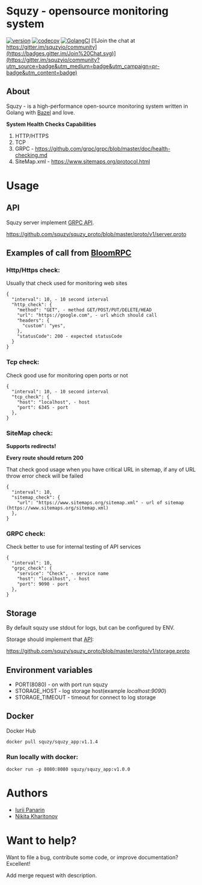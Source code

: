# Squzy - opensource monitoring system
[![version](https://img.shields.io/github/v/release/squzy/squzy.svg)](https://github.com/squzy/squzy)
[![codecov](https://codecov.io/gh/squzy/squzy/branch/develop/graph/badge.svg)](https://codecov.io/gh/squzy/squzy)
[![GolangCI](https://golangci.com/badges/github.com/squzy/golangci-lint.svg)](https://golangci.com)
[![Join the chat at https://gitter.im/squzyio/community](https://badges.gitter.im/Join%20Chat.svg)](https://gitter.im/squzyio/community?utm_source=badge&utm_medium=badge&utm_campaign=pr-badge&utm_content=badge)

## About

Squzy - is a high-performance open-source monitoring system written in Golang with [Bazel](https://bazel.build/) and love.

**System Health Checks Capabilities**
1) HTTP/HTTPS
2) TCP
3) GRPC - https://github.com/grpc/grpc/blob/master/doc/health-checking.md
4) SiteMap.xml - https://www.sitemaps.org/protocol.html

# Usage

## API
Squzy server implement [GRPC API](https://github.com/squzy/squzy_proto/blob/master/proto/v1/server.proto). 

https://github.com/squzy/squzy_proto/blob/master/proto/v1/server.proto

## Examples of call from [BloomRPC](https://github.com/uw-labs/bloomrpc)

### Http/Https check:

Usually that check used for monitoring web sites

```shell script
{
  "interval": 10, - 10 second interval
  "http_check": {
    "method": "GET", - method GET/POST/PUT/DELETE/HEAD
    "url": "https://google.com", - url which should call
    "headers": {
      "custom": "yes",
    },
    "statusCode": 200 - expected statusCode
  }
}
```

### Tcp check:

Check good use for monitoring open ports or not

```shell script
{
  "interval": 10, - 10 second interval
  "tcp_check": {
    "host": "localhost", - host
    "port": 6345 - port
  },
}
```

### SiteMap check:

**Supports redirects!**

**Every route should return 200**

That check good usage when you have critical URL in sitemap, if any of URL throw error check will be failed

```shell script
{
  "interval": 10,
  "sitemap_check": {
    "url": "https://www.sitemaps.org/sitemap.xml" - url of sitemap (https://www.sitemaps.org/sitemap.xml)
  },
}
```

### GRPC check:

Check better to use for internal testing of API services

```shell script
{
  "interval": 10,
  "grpc_check": {
    "service": "Check", - service name
    "host": "localhost", - host
    "port": 9090 - port
  },
}
```

## Storage
By default squzy use stdout for logs, but can be configured by ENV.

Storage should implement that [API](https://github.com/squzy/squzy_proto/blob/master/proto/v1/storage.proto):

https://github.com/squzy/squzy_proto/blob/master/proto/v1/storage.proto

## Environment variables
- PORT(8080) - on with port run squzy
- STORAGE_HOST - log storage host(example *localhost:9090*)
- STORAGE_TIMEOUT - timeout for connect to log storage

## Docker

Docker Hub
```shell script
docker pull squzy/squzy_app:v1.1.4
```

### Run locally with docker:

```shell script
docker run -p 8080:8080 squzy/squzy_app:v1.0.0
```

# Authors
- [Iurii Panarin](https://github.com/PxyUp)
- [Nikita Kharitonov](https://github.com/DreamAndDrum)

# Want to help?
Want to file a bug, contribute some code, or improve documentation? Excellent!

Add merge request with description.
